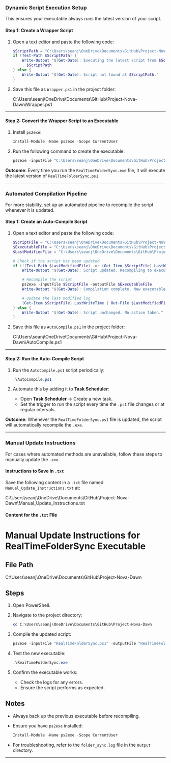 ### **Dynamic Script Execution Setup**

This ensures your executable always runs the latest version of your script.

#### **Step 1: Create a Wrapper Script**

1. Open a text editor and paste the following code:

   ```powershell
   $ScriptPath = "C:\Users\seanj\OneDrive\Documents\GitHub\Project-Nova-Dawn\RealTimeFolderSync.ps1"
   if (Test-Path $ScriptPath) {
       Write-Output "$(Get-Date): Executing the latest script from $ScriptPath."
       . $ScriptPath
   } else {
       Write-Output "$(Get-Date): Script not found at $ScriptPath."
   }
   ```

2. Save this file as `Wrapper.ps1` in the project folder:

   C:\Users\seanj\OneDrive\Documents\GitHub\Project-Nova-Dawn\Wrapper.ps1

---

#### **Step 2: Convert the Wrapper Script to an Executable**

1. Install `ps2exe`:

   ```powershell
   Install-Module -Name ps2exe -Scope CurrentUser
   ```

2. Run the following command to create the executable:

   ```powershell
   ps2exe -inputFile "C:\Users\seanj\OneDrive\Documents\GitHub\Project-Nova-Dawn\Wrapper.ps1" -outputFile "C:\Users\seanj\OneDrive\Documents\GitHub\Project-Nova-Dawn\RealTimeFolderSync.exe"
   ```

**Outcome**: Every time you run the `RealTimeFolderSync.exe` file, it will execute the latest version of `RealTimeFolderSync.ps1`.

---

### **Automated Compilation Pipeline**

For more stability, set up an automated pipeline to recompile the script whenever it is updated.

#### **Step 1: Create an Auto-Compile Script**

1. Open a text editor and paste the following code:

   ```powershell
   $ScriptFile = "C:\Users\seanj\OneDrive\Documents\GitHub\Project-Nova-Dawn\RealTimeFolderSync.ps1"
   $ExecutableFile = "C:\Users\seanj\OneDrive\Documents\GitHub\Project-Nova-Dawn\RealTimeFolderSync.exe"
   $LastModifiedFile = "C:\Users\seanj\OneDrive\Documents\GitHub\Project-Nova-Dawn\last_modified.log"

   # Check if the script has been updated
   if (!(Test-Path $LastModifiedFile) -or (Get-Item $ScriptFile).LastWriteTime -ne (Get-Content $LastModifiedFile | Out-String).Trim()) {
       Write-Output "$(Get-Date): Script updated. Recompiling to executable..."

       # Recompile the script
       ps2exe -inputFile $ScriptFile -outputFile $ExecutableFile
       Write-Output "$(Get-Date): Compilation complete. New executable created at $ExecutableFile."

       # Update the last modified log
       (Get-Item $ScriptFile).LastWriteTime | Out-File $LastModifiedFile
   } else {
       Write-Output "$(Get-Date): Script unchanged. No action taken."
   }
   ```

2. Save this file as `AutoCompile.ps1` in the project folder:

   C:\Users\seanj\OneDrive\Documents\GitHub\Project-Nova-Dawn\AutoCompile.ps1

---

#### **Step 2: Run the Auto-Compile Script**

1. Run the `AutoCompile.ps1` script periodically:

   ```powershell
   .\AutoCompile.ps1
   ```

2. Automate this by adding it to **Task Scheduler**:
   - Open **Task Scheduler** → Create a new task.
   - Set the trigger to run the script every time the `.ps1` file changes or at regular intervals.

**Outcome**: Whenever the `RealTimeFolderSync.ps1` file is updated, the script will automatically recompile the `.exe`.

---

### **Manual Update Instructions**

For cases where automated methods are unavailable, follow these steps to manually update the `.exe`.

#### **Instructions to Save in `.txt`**

Save the following content in a `.txt` file named `Manual_Update_Instructions.txt` at:

C:\Users\seanj\OneDrive\Documents\GitHub\Project-Nova-Dawn\Manual_Update_Instructions.txt

#### **Content for the `.txt` File**

# Manual Update Instructions for RealTimeFolderSync Executable

## File Path

C:\Users\seanj\OneDrive\Documents\GitHub\Project-Nova-Dawn

## Steps

1. Open PowerShell.
2. Navigate to the project directory:

   ```powershell
   cd C:\Users\seanj\OneDrive\Documents\GitHub\Project-Nova-Dawn
   ```

3. Compile the updated script:

   ```powershell
   ps2exe -inputFile "RealTimeFolderSync.ps1" -outputFile "RealTimeFolderSync.exe"
   ```

4. Test the new executable:

   ```powershell
   .\RealTimeFolderSync.exe
   ```

5. Confirm the executable works:
   - Check the logs for any errors.
   - Ensure the script performs as expected.

## Notes

- Always back up the previous executable before recompiling.
- Ensure you have `ps2exe` installed:

   ```powershell
   Install-Module -Name ps2exe -Scope CurrentUser
   ```

- For troubleshooting, refer to the `folder_sync.log` file in the `Output` directory.

---
